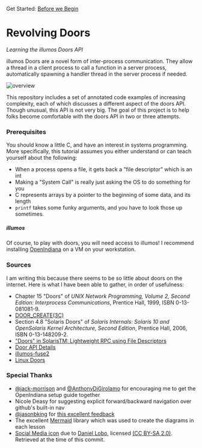 Get Started: [Before we Begin](00_begin/ "Before we Begin")

# Revolving Doors
*Learning the illumos Doors API*

illumos Doors are a novel form of inter-process communication. They allow a
thread in a client process to call a function in a server process, automatically
spawning a handler thread in the server process if needed.

![overview](overview.svg)

This repository includes a set of annotated code examples of increasing
complexity, each of which discusses a different aspect of the doors API. Though
unusual, this API is not very big. The goal of this project is to help folks
become comfortable with the doors API in two or three attempts.

### Prerequisites
You should know a little C, and have an interest in systems programming. More
specifically, this tutorial assumes you either understand or can teach yourself
about the following:

* When a process opens a file, it gets back a "file descriptor" which is an int
* Making a "System Call" is really just asking the OS to do something for you
* C represents arrays by a pointer to the beginning of some data, and its length
* `printf` takes some funky arguments, and you have to look those up sometimes.

##### illumos
Of course, to play with doors, you will need access to illumos! I recommend
installing [OpenIndiana](appendices/OpenIndiana) on a VM on your workstation.

### Sources
I am writing this because there seems to be so little about doors on the 
internet. Here is what I have been able to gather, in order of usefulness:

* Chapter 15 "Doors" of *UNIX Network Programming, Volume 2, Second Edition: Interprocess Communications*, Prentice Hall, 1999, ISBN 0-13-081081-9.
* [DOOR_CREATE(3C)](https://illumos.org/man/3C/door_create)
* Section 4.8 "Solaris Doors" of *Solaris Internals: Solaris 10 and OpenSolaris Kernel Architecture, Second Edition*, Prentice Hall, 2006, ISBN 0-13-148209-2.
* ["Doors" in SolarisTM: Lightweight RPC using File Descriptors](http://www.kohala.com/start/papers.others/doors.html)
* [Door API Details](https://blogs.oracle.com/tucker/door-api-details)
* [illumos-fuse2](https://bitbucket.org/gwr/illumos-fuse2)
* [Linux Doors](http://ldoor.sourceforge.net) 

### Special Thanks
* [@jack-morrison](https://github.com/jack-morrison) and [@AnthonyDiGirolamo](https://github.com/AnthonyDiGirolamo) for encouraging me to get the OpenIndiana setup guide together
* Nicole Deasy for suggesting explicit forward/backward navigation over github's built-in nav
* [@jasonbking](https://github.com/jasonbking) for [this excellent feedback](https://www.reddit.com/r/illumos/comments/babxsl/doors_api_tutorial/eke7es9/)
* The excellent [Mermaid](https://mermaidjs.github.io/) library which was used to create the diagrams in each lesson
* [Social Media icon](https://commons.wikimedia.org/wiki/File:Revolving_Door_Sign.jpg) due to [Daniel Lobo](https://www.flickr.com/photos/daquellamanera/), licensed [(CC BY-SA 2.0)](https://creativecommons.org/licenses/by-sa/2.0/deed.en). Retrieved at the time of this commit.
